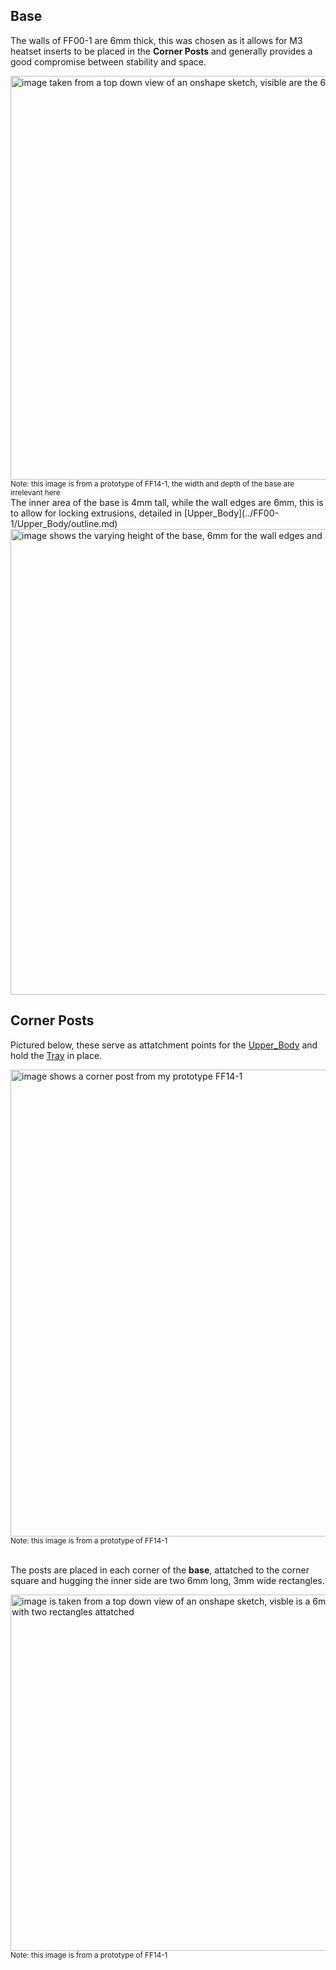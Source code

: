 ## Base
The walls of FF00-1 are 6mm thick, this was chosen as it allows for M3 heatset inserts to be placed in the **Corner Posts** and generally provides a good compromise between stability and space.

<img width="1083" height="646" alt="image taken from a top down view of an onshape sketch, visible are the 6mm squares in each corner of the base" src="https://github.com/user-attachments/assets/cf92455d-ccf6-41ab-971d-4e601b6272fa" />
<br>
<sub>Note: this image is from a prototype of FF14-1, the width and depth of the base are irrelevant here</sub>
<br>
The inner area of the base is 4mm tall, while the wall edges are 6mm, this is to allow for locking extrusions, detailed in [Upper_Body](../FF00-1/Upper_Body/outline.md)
<img width="1217" height="745" alt="image shows the varying height of the base, 6mm for the wall edges and 4mm for the rest." src="https://github.com/user-attachments/assets/1e6441e9-ca98-44f0-9113-ac2643b5fbe2" />




## Corner Posts

Pictured below, these serve as attatchment points for the [Upper_Body](../Upper_Body/outline.md) and hold the [Tray](../Tray/outline.md) in place.

<img width="936" height="747" alt="image shows a corner post from my prototype FF14-1" src="https://github.com/user-attachments/assets/edb40a1d-078a-4dda-961e-adb14225a702" />
<br>
<sub>Note: this image is from a prototype of FF14-1</sub>

<br>
<br>

The posts are placed in each corner of the **base**, attatched to the corner square and hugging the inner side are two 6mm long, 3mm wide rectangles. 

<img width="645" height="570" alt="image is taken from a top down view of an onshape sketch, visble is a 6mm corner square with two rectangles attatched" src="https://github.com/user-attachments/assets/367a17c2-d2a5-4fc3-9891-32ca9bcc910f" />
<br>
<sub>Note: this image is from a prototype of FF14-1</sub>


